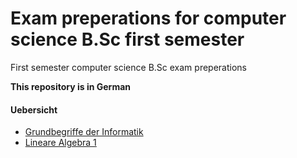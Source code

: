 # Exam preperations for computer science B.Sc first semester

First semester computer science B.Sc exam preperations

__**This repository is in German**__

#### Uebersicht

- [Grundbegriffe der Informatik](https://github.com/Nirusu99/examprep_info_1/blob/master/gbi/GBI_def.pdf)
- [Lineare Algebra 1](https://github.com/Nirusu99/examprep_info_1/blob/master/la_1/LA_1_def.pdf)
